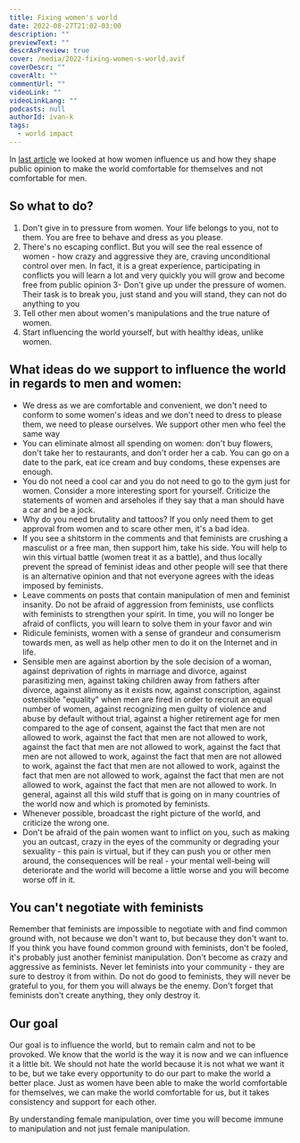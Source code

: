 ```yaml
---
title: Fixing women's world
date: 2022-08-27T21:02-03:00
description: ""
previewText: ""
descrAsPreview: true
cover: /media/2022-fixing-women-s-world.avif
coverDescr: ""
coverAlt: ""
commentUrl: ""
videoLink: ""
videoLinkLang: ""
podcasts: null
authorId: ivan-k
tags:
  - world impact
---
```

In [last article](2022-women-s-world-how-women-influence-men) we looked at how women influence us and how they shape public opinion to make the world comfortable for themselves and not comfortable for men.

## So what to do?

1. Don't give in to pressure from women. Your life belongs to you, not to them. You are free to behave and dress as you please.
2. There's no escaping conflict. But you will see the real essence of women - how crazy and aggressive they are, craving unconditional control over men. In fact, it is a great experience, participating in conflicts you will learn a lot and very quickly you will grow and become free from public opinion
3- Don't give up under the pressure of women. Their task is to break you, just stand and you will stand, they can not do anything to you
3. Tell other men about women's manipulations and the true nature of women.
4. Start influencing the world yourself, but with healthy ideas, unlike women.

## What ideas do we support to influence the world in regards to men and women:

- We dress as we are comfortable and convenient, we don't need to conform to some women's ideas and we don't need to dress to please them, we need to please ourselves. We support other men who feel the same way
- You can eliminate almost all spending on women: don't buy flowers, don't take her to restaurants, and don't order her a cab. You can go on a date to the park, eat ice cream and buy condoms, these expenses are enough.
- You do not need a cool car and you do not need to go to the gym just for women. Consider a more interesting sport for yourself. Criticize the statements of women and arseholes if they say that a man should have a car and be a jock.
- Why do you need brutality and tattoos? If you only need them to get approval from women and to scare other men, it's a bad idea.
- If you see a shitstorm in the comments and that feminists are crushing a masculist or a free man, then support him, take his side. You will help to win this virtual battle (women treat it as a battle), and thus locally prevent the spread of feminist ideas and other people will see that there is an alternative opinion and that not everyone agrees with the ideas imposed by feminists.
- Leave comments on posts that contain manipulation of men and feminist insanity. Do not be afraid of aggression from feminists, use conflicts with feminists to strengthen your spirit. In time, you will no longer be afraid of conflicts, you will learn to solve them in your favor and win
- Ridicule feminists, women with a sense of grandeur and consumerism towards men, as well as help other men to do it on the Internet and in life.
- Sensible men are against abortion by the sole decision of a woman, against deprivation of rights in marriage and divorce, against parasitizing men, against taking children away from fathers after divorce, against alimony as it exists now, against conscription, against ostensible "equality" when men are fired in order to recruit an equal number of women, against recognizing men guilty of violence and abuse by default without trial, against a higher retirement age for men compared to the age of consent, against the fact that men are not allowed to work, against the fact that men are not allowed to work, against the fact that men are not allowed to work, against the fact that men are not allowed to work, against the fact that men are not allowed to work, against the fact that men are not allowed to work, against the fact that men are not allowed to work, against the fact that men are not allowed to work, against the fact that men are not allowed to work. In general, against all this wild stuff that is going on in many countries of the world now and which is promoted by feminists.
- Whenever possible, broadcast the right picture of the world, and criticize the wrong one.
- Don't be afraid of the pain women want to inflict on you, such as making you an outcast, crazy in the eyes of the community or degrading your sexuality - this pain is virtual, but if they can push you or other men around, the consequences will be real - your mental well-being will deteriorate and the world will become a little worse and you will become worse off in it.

## You can't negotiate with feminists ##

Remember that feminists are impossible to negotiate with and find common ground with, not because we don't want to, but because they don't want to. If you think you have found common ground with feminists, don't be fooled, it's probably just another feminist manipulation. Don't become as crazy and aggressive as feminists. Never let feminists into your community - they are sure to destroy it from within. Do not do good to feminists, they will never be grateful to you, for them you will always be the enemy. Don't forget that feminists don't create anything, they only destroy it.

## Our goal

Our goal is to influence the world, but to remain calm and not to be provoked. We know that the world is the way it is now and we can influence it a little bit. We should not hate the world because it is not what we want it to be, but we take every opportunity to do our part to make the world a better place. Just as women have been able to make the world comfortable for themselves, we can make the world comfortable for us, but it takes consistency and support for each other.

By understanding female manipulation, over time you will become immune to manipulation and not just female manipulation.
